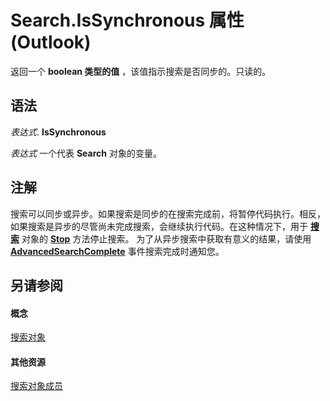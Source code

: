 
# Search.IsSynchronous 属性 (Outlook)

返回一个 **boolean 类型的值** ，该值指示搜索是否同步的。只读的。


## 语法

 _表达式_. **IsSynchronous**

 _表达式_ 一个代表 **Search** 对象的变量。


## 注解

搜索可以同步或异步。如果搜索是同步的在搜索完成前，将暂停代码执行。相反，如果搜索是异步的尽管尚未完成搜索，会继续执行代码。在这种情况下，用于 **[搜索](226a5d49-3caf-90dd-725c-265404d1939f.md)** 对象的 **[Stop](c087e5aa-a846-56e1-a808-e8718096c3c9.md)** 方法停止搜索。 为了从异步搜索中获取有意义的结果，请使用 **[AdvancedSearchComplete](4f33ad44-20a3-62cd-aa1b-db74581ebb3c.md)** 事件搜索完成时通知您。


## 另请参阅


#### 概念


[搜索对象](226a5d49-3caf-90dd-725c-265404d1939f.md)
#### 其他资源


[搜索对象成员](543773b8-9f38-8d3e-2279-8f2a581ccd18.md)